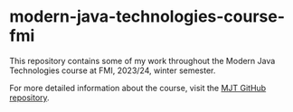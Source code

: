 # modern-java-technologies-course-fmi
 This repository contains some of my work throughout the Modern Java Technologies course at FMI, 2023/24, winter semester.

 For more detailed information about the course, visit the [MJT GitHub repository](https://github.com/fmi/java-course).
